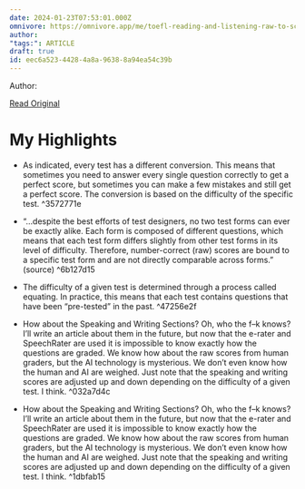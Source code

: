 ```yaml
---
date: 2024-01-23T07:53:01.000Z
omnivore: https://omnivore.app/me/toefl-reading-and-listening-raw-to-scaled-scores-conversion-test-18d354ceeab
author: 
"tags:": ARTICLE
draft: true
id: eec6a523-4428-4a8a-9638-8a94ea54c39b
---
```


Author: 

[Read Original](https://www.toeflresources.com/toefl-reading-and-listening-raw-to-scaled-scores-conversion/)

# My Highlights

- As indicated, every test has a different conversion. This means that sometimes you need to answer every single question correctly to get a perfect score, but sometimes you can make a few mistakes and still get a perfect score. The conversion is based on the difficulty of the specific test. ^3572771e

- “…despite the best efforts of test designers, no two test forms can ever be exactly alike. Each form is composed of different questions, which means that each test form differs slightly from other test forms in its level of difficulty. Therefore, number-correct (raw) scores are bound to a specific test form and are not directly comparable across forms.” (source) ^6b127d15

- The difficulty of a given test is determined through a process called equating. In practice, this means that each test contains questions that have been “pre-tested” in the past. ^47256e2f

- How about the Speaking and Writing Sections?
Oh, who the f–k knows? I’ll write an article about them in the future, but now that the e-rater and SpeechRater are used it is impossible to know exactly how the questions are graded. We know how about the raw scores from human graders, but the AI technology is mysterious. We don’t even know how the human and AI are weighed. Just note that the speaking and writing scores are adjusted up and down depending on the difficulty of a given test. I think. ^032a7d4c

- How about the Speaking and Writing Sections?
Oh, who the f–k knows? I’ll write an article about them in the future, but now that the e-rater and SpeechRater are used it is impossible to know exactly how the questions are graded. We know how about the raw scores from human graders, but the AI technology is mysterious. We don’t even know how the human and AI are weighed. Just note that the speaking and writing scores are adjusted up and down depending on the difficulty of a given test. I think. ^1dbfab15

